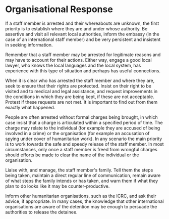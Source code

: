 [Title]: # (La stratégie organisationnelle)
[Order]: # (1)

# Organisational Response

If a staff member is arrested and their whereabouts are unknown, the first priority is to establish where they are and under whose authority. Be assertive and visit all relevant local authorities, inform the embassy (in the case of an international staff member) and be very persistent and insistent in seeking information.
  
Remember that a staff member may be arrested for legitimate reasons and may have to account for their actions. Either way, engage a good local lawyer, who knows the local languages and the local system, has experience with this type of situation and perhaps has useful connections.
  
When it is clear who has arrested the staff member and where they are, seek to ensure that their rights are protected. Insist on their right to be visited and to medical and legal assistance, and request improvements in the conditions in which they are being kept, if these are not acceptable. Protest if these requests are not met. It is important to find out from them exactly what happened.
  
People are often arrested without formal charges being brought, in which case insist that a charge is articulated within a specified period of time. The charge may relate to the individual (for example they are accused of being involved in a crime) or the organisation (for example an accusation of spying under cover of humanitarian work). In any scenario the main priority is to work towards the safe and speedy release of the staff member. In most circumstances, only once a staff member is freed from wrongful charges should efforts be made to clear the name of the individual or the organisation.
  
Liaise with, and manage, the staff member's family. Tell them the steps being taken, maintain a direct regular line of communication, remain aware of what steps the family intends or has taken, and warn them if what they plan to do looks like it may be counter-productive.
  
Inform other humanitarian organisations, such as the ICRC, and ask their advice, if appropriate. In many cases, the knowledge that other international organisations are aware of the detention may be enough to persuade the authorities to release the detainee.